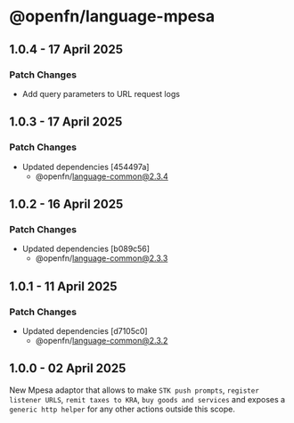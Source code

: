 # @openfn/language-mpesa

## 1.0.4 - 17 April 2025

### Patch Changes

* Add query parameters to URL request logs

## 1.0.3 - 17 April 2025

### Patch Changes

* Updated dependencies \[454497a]
  * @openfn/language-common@2.3.4

## 1.0.2 - 16 April 2025

### Patch Changes

* Updated dependencies \[b089c56]
  * @openfn/language-common@2.3.3

## 1.0.1 - 11 April 2025

### Patch Changes

* Updated dependencies \[d7105c0]
  * @openfn/language-common@2.3.2

## 1.0.0 - 02 April 2025

New Mpesa adaptor that allows to make `STK push prompts`,
`register listener URLS`, `remit taxes to KRA`, `buy goods and services` and
exposes a `generic http helper` for any other actions outside this scope.
